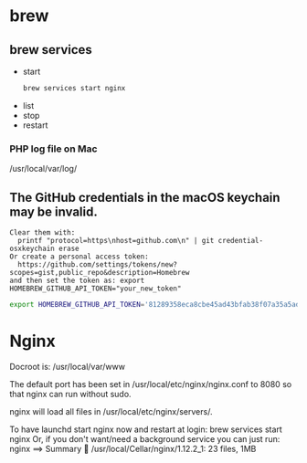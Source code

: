# brew

## brew services

- start 
    ```bash
    brew services start nginx
    ```
- list
- stop
- restart

### PHP log file on Mac

/usr/local/var/log/

## The GitHub credentials in the macOS keychain may be invalid.

```
Clear them with:
  printf "protocol=https\nhost=github.com\n" | git credential-osxkeychain erase
Or create a personal access token:
  https://github.com/settings/tokens/new?scopes=gist,public_repo&description=Homebrew
and then set the token as: export HOMEBREW_GITHUB_API_TOKEN="your_new_token"
```

```bash
export HOMEBREW_GITHUB_API_TOKEN='81289358eca8cbe45ad43bfab38f07a35a5ad6f2'
```


# Nginx

Docroot is: /usr/local/var/www

The default port has been set in /usr/local/etc/nginx/nginx.conf to 8080 so that
nginx can run without sudo.

nginx will load all files in /usr/local/etc/nginx/servers/.

To have launchd start nginx now and restart at login:
  brew services start nginx
Or, if you don't want/need a background service you can just run:
  nginx
==> Summary
🍺  /usr/local/Cellar/nginx/1.12.2_1: 23 files, 1MB